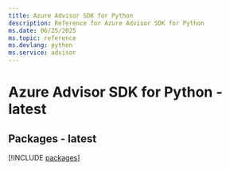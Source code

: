 ```yaml
---
title: Azure Advisor SDK for Python
description: Reference for Azure Advisor SDK for Python
ms.date: 06/25/2025
ms.topic: reference
ms.devlang: python
ms.service: advisor
---
```

# Azure Advisor SDK for Python - latest
## Packages - latest
[!INCLUDE [packages](advisor-index.md)]